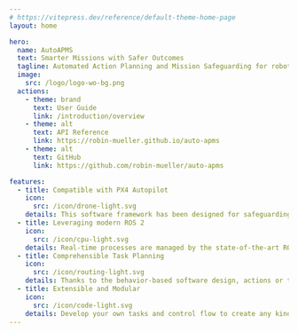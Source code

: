 ```yaml
---
# https://vitepress.dev/reference/default-theme-home-page
layout: home

hero:
  name: AutoAPMS
  text: Smarter Missions with Safer Outcomes
  tagline: Automated Action Planning and Mission Safeguarding for robotic applications
  image:
    src: /logo/logo-wo-bg.png
  actions:
    - theme: brand
      text: User Guide
      link: /introduction/overview
    - theme: alt
      text: API Reference
      link: https://robin-mueller.github.io/auto-apms
    - theme: alt
      text: GitHub
      link: https://github.com/robin-mueller/auto-apms

features:
  - title: Compatible with PX4 Autopilot
    icon: 
      src: /icon/drone-light.svg
    details: This software framework has been designed for safeguarding missions executed by unmanned systems running PX4
  - title: Leveraging modern ROS 2
    icon: 
      src: /icon/cpu-light.svg
    details: Real-time processes are managed by the state-of-the-art ROS 2 middleware
  - title: Comprehensible Task Planning
    icon: 
      src: /icon/routing-light.svg
    details: Thanks to the behavior-based software design, actions or tasks can be created using a high level of abstraction
  - title: Extensible and Modular
    icon: 
      src: /icon/code-light.svg
    details: Develop your own tasks and control flow to create any kind of behavior you'd like
---
```


